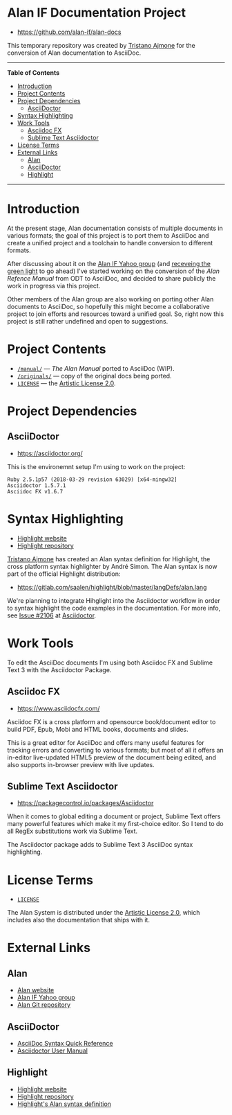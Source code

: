 # Alan IF Documentation Project

- https://github.com/alan-if/alan-docs

This temporary repository was created by [Tristano Ajmone] for the conversion of Alan documentation to AsciiDoc.


-----

**Table of Contents**

<!-- MarkdownTOC autolink="true" bracket="round" autoanchor="false" lowercase="only_ascii" uri_encoding="true" levels="1,2,3" -->

- [Introduction](#introduction)
- [Project Contents](#project-contents)
- [Project Dependencies](#project-dependencies)
    - [AsciiDoctor](#asciidoctor)
- [Syntax Highlighting](#syntax-highlighting)
- [Work Tools](#work-tools)
    - [Asciidoc FX](#asciidoc-fx)
    - [Sublime Text Asciidoctor](#sublime-text-asciidoctor)
- [License Terms](#license-terms)
- [External Links](#external-links)
    - [Alan](#alan)
    - [AsciiDoctor](#asciidoctor-1)
    - [Highlight](#highlight)

<!-- /MarkdownTOC -->

-----

# Introduction

At the present stage, Alan documentation consists of multiple documents in various formats; the goal of this project is to port them to AsciiDoc and create a unified project and a toolchain to handle conversion to different formats.

After discussing about it on the [Alan IF Yahoo group]  (and [receveing the green light] to go ahead) I've started working on the conversion of the _Alan Refence Manual_ from ODT to AsciiDoc, and decided to share publicly the work in progress via this project.

Other members of the Alan group are also working on porting other Alan documents to AsciiDoc, so hopefully this might become a collaborative project to join efforts and resources toward a unified goal. So, right now this project is still rather undefined and open to suggestions.

# Project Contents

- [`/manual/`](./manual) — _The Alan Manual_ ported to AsciiDoc (WIP).
- [`/originals/`](./originals) — copy of the original docs being ported.
- [`LICENSE`](./LICENSE) — the [Artistic License 2.0].

# Project Dependencies

## AsciiDoctor

- https://asciidoctor.org/

This is the environemnt setup I'm using to work on the project:

    Ruby 2.5.1p57 (2018-03-29 revision 63029) [x64-mingw32]
    Asciidoctor 1.5.7.1
    Asciidoc FX v1.6.7


# Syntax Highlighting

- [Highlight website]
- [Highlight repository]

[Tristano Ajmone] has created an Alan syntax definition for Highlight, the cross platform syntax highlighter by André Simon. The Alan syntax is now part of the official Highlight distribution:

- https://gitlab.com/saalen/highlight/blob/master/langDefs/alan.lang

We're planning to integrate Hihglight into the Asciidoctor workflow in order to syntax highlight the code examples in the documentation. For more info, see [Issue #2106] at [Asciidoctor].


# Work Tools

To edit the AsciiDoc documents I'm using both Asciidoc FX and Sublime Text 3 with the Asciidoctor Package.

## Asciidoc FX

- https://www.asciidocfx.com/

Asciidoc FX is a cross platform and opensource book/document editor to build PDF, Epub, Mobi and HTML books, documents and slides.

This is a great editor for AsciiDoc and offers many useful features for tracking errors and converting to various formats; but most of all it offers an in-editor live-updated HTML5 preview of the document being edited, and also supports in-browser preview with live updates.


## Sublime Text Asciidoctor

- https://packagecontrol.io/packages/Asciidoctor

When it comes to global editing a document or project, Sublime Text offers many powerful features which make it my first-choice editor. So I tend to do all RegEx substitutions work via Sublime Text.

The Asciidoctor package adds to Sublime Text 3 AsciiDoc syntax highlighting.


# License Terms

- [`LICENSE`](./LICENSE)

The Alan System is distributed under the [Artistic License 2.0], which includes also the documentation that ships with it.


# External Links

## Alan

- [Alan website]
- [Alan IF Yahoo group]
- [Alan Git repository]

## AsciiDoctor

- [AsciiDoc Syntax Quick Reference]
- [Asciidoctor User Manual]

## Highlight

- [Highlight website]
- [Highlight repository]
- [Highlight's Alan syntax definition]


<!-----------------------------------------------------------------------------
                               REFERENCE LINKS                                
------------------------------------------------------------------------------>


[Artistic License 2.0]: https://www.perlfoundation.org/artistic-license-20.html "Read the full text of the Artistic License 2.0 at The Perl Foundation website"

[Tristano Ajmone]: https://github.com/tajmone "View Tristano Ajmone's GitHub profile"


<!-- Citations  -------------------------------------------------------------->

[receveing the green light]: https://groups.yahoo.com/neo/groups/alan-if/conversations/messages/3513

<!-- Alan Links -------------------------------------------------------------->

[Alan IF Yahoo group]: https://groups.yahoo.com/neo/groups/alan-if/info "Visit the Alan IF group at Yahoo! Groups"
[Alan Git repository]: https://bitbucket.org/alanif/alan "Visit Alan Git repository on Bitbucket"
[Alan website]: https://www.alanif.se/ "Visit Alan official website"


<!-- AsciiDoctor -->

[AsciiDoc Syntax Quick Reference]: https://asciidoctor.org/docs/asciidoc-syntax-quick-reference/

[Asciidoctor User Manual]: https://asciidoctor.org/docs/user-manual/

[Asciidoctor]: https://github.com/asciidoctor/asciidoctor/ "Visit Asciidoctor repository at GitHub"
[Issue #2106]: https://github.com/asciidoctor/asciidoctor/issues/2106 "Issue #2106 — Add extension point for integrating an alternative source highlighter"


<!-- External Tools and Dependencies -->

[Highlight website]: http://www.andre-simon.de/doku/highlight/en/highlight.php "Visit Highlight website"
[Highlight repository]: https://gitlab.com/saalen/highlight "Visit Highlight Git repository at GitLab"
[Highlight's Alan syntax definition]: https://gitlab.com/saalen/highlight/blob/master/langDefs/alan.lang "View the sourcefile of the Alan syntax definition for Highlight"

<!-- Project Files ----------------------------------------------------------->




<!-- EOF -->
